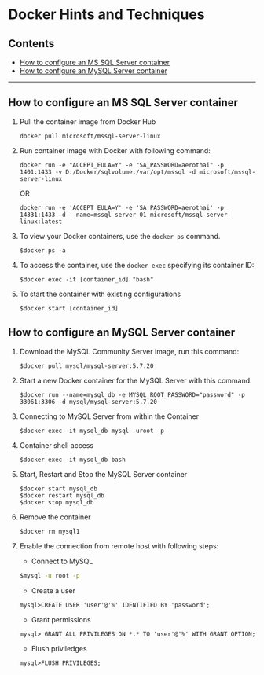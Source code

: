 # Docker Hints and Techniques

## Contents

- [How to configure an MS SQL Server container](#how-to-configure-an-ms-sql-server-container)
- [How to configure an MySQL Server container](#how-to-configure-an-mysql-server-container)

---

## How to configure an MS SQL Server container

1. Pull the container image from Docker Hub

    ```console
    docker pull microsoft/mssql-server-linux
    ```

2. Run container image with Docker with following command:

    ```console
    docker run -e "ACCEPT_EULA=Y" -e "SA_PASSWORD=aerothai" -p 1401:1433 -v D:/Docker/sqlvolume:/var/opt/mssql -d microsoft/mssql-server-linux
    ```

    OR

    ```console
    docker run -e 'ACCEPT_EULA=Y' -e 'SA_PASSWORD=aerothai' -p 14331:1433 -d --name=mssql-server-01 microsoft/mssql-server-linux:latest
    ```

3. To view your Docker containers, use the `docker ps` command.

    ```console
    $docker ps -a
    ```

4. To access the container, use the `docker exec` specifying its container ID:

    ```console
    $docker exec -it [container_id] "bash"
    ```

5. To start the container with existing configurations

    ```console
    $docker start [container_id]
    ```

## How to configure an MySQL Server container

1. Download the MySQL Community Server image, run this command:

    ```console
    $docker pull mysql/mysql-server:5.7.20
    ```

2. Start a new Docker container for the MySQL Server with this command:

    ```console
    $docker run --name=mysql_db -e MYSQL_ROOT_PASSWORD="password" -p 33061:3306 -d mysql/mysql-server:5.7.20
    ```

3. Connecting to MySQL Server from within the Container

    ```console
    $docker exec -it mysql_db mysql -uroot -p
    ```

4. Container shell access

    ```console
    $docker exec -it mysql_db bash
    ```

5. Start, Restart and Stop the MySQL Server container

    ```console
    $docker start mysql_db
    $docker restart mysql_db
    $docker stop mysql_db
    ```

6. Remove the container

    ```console
    $docker rm mysql1
    ```

7. Enable the connection from remote host with following steps:
    - Connect to MySQL
    ```cmd
    $mysql -u root -p
    ```

    - Create a user
    ```console
    mysql>CREATE USER 'user'@'%' IDENTIFIED BY 'password';
    ```

    - Grant permissions
    ```console
    mysql> GRANT ALL PRIVILEGES ON *.* TO 'user'@'%' WITH GRANT OPTION;
    ```

    - Flush priviledges
    ```console
    mysql>FLUSH PRIVILEGES;
    ```